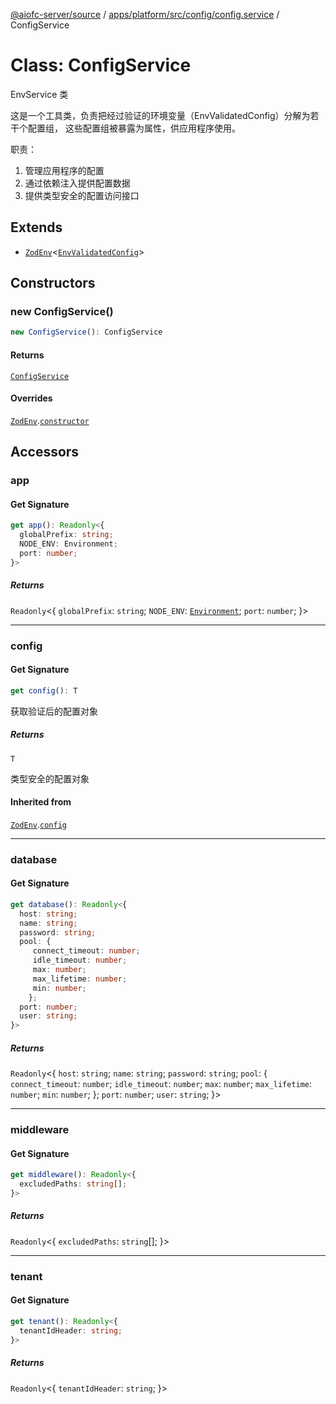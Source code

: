 [@aiofc-server/source](../../../../../../index.md) / [apps/platform/src/config/config.service](../index.md) / ConfigService

# Class: ConfigService

EnvService 类

这是一个工具类，负责把经过验证的环境变量（EnvValidatedConfig）分解为若干个配置组，
这些配置组被暴露为属性，供应用程序使用。

职责：
1. 管理应用程序的配置
2. 通过依赖注入提供配置数据
3. 提供类型安全的配置访问接口

## Extends

- [`ZodEnv`](../../../../../../packages/zod-env/src/lib/zod-env/classes/ZodEnv.md)\<[`EnvValidatedConfig`](../../env-schema/index.md#envvalidatedconfig)\>

## Constructors

### new ConfigService()

```ts
new ConfigService(): ConfigService
```

#### Returns

[`ConfigService`](ConfigService.md)

#### Overrides

[`ZodEnv`](../../../../../../packages/zod-env/src/lib/zod-env/classes/ZodEnv.md).[`constructor`](../../../../../../packages/zod-env/src/lib/zod-env/classes/ZodEnv.md#constructors)

## Accessors

### app

#### Get Signature

```ts
get app(): Readonly<{
  globalPrefix: string;
  NODE_ENV: Environment;
  port: number;
}>
```

##### Returns

`Readonly`\<\{
  `globalPrefix`: `string`;
  `NODE_ENV`: [`Environment`](../../../common/enums/environment.enum/enumerations/Environment.md);
  `port`: `number`;
 \}\>

***

### config

#### Get Signature

```ts
get config(): T
```

获取验证后的配置对象

##### Returns

`T`

类型安全的配置对象

#### Inherited from

[`ZodEnv`](../../../../../../packages/zod-env/src/lib/zod-env/classes/ZodEnv.md).[`config`](../../../../../../packages/zod-env/src/lib/zod-env/classes/ZodEnv.md#config)

***

### database

#### Get Signature

```ts
get database(): Readonly<{
  host: string;
  name: string;
  password: string;
  pool: {
     connect_timeout: number;
     idle_timeout: number;
     max: number;
     max_lifetime: number;
     min: number;
    };
  port: number;
  user: string;
}>
```

##### Returns

`Readonly`\<\{
  `host`: `string`;
  `name`: `string`;
  `password`: `string`;
  `pool`: \{
     `connect_timeout`: `number`;
     `idle_timeout`: `number`;
     `max`: `number`;
     `max_lifetime`: `number`;
     `min`: `number`;
    \};
  `port`: `number`;
  `user`: `string`;
 \}\>

***

### middleware

#### Get Signature

```ts
get middleware(): Readonly<{
  excludedPaths: string[];
}>
```

##### Returns

`Readonly`\<\{
  `excludedPaths`: `string`[];
 \}\>

***

### tenant

#### Get Signature

```ts
get tenant(): Readonly<{
  tenantIdHeader: string;
}>
```

##### Returns

`Readonly`\<\{
  `tenantIdHeader`: `string`;
 \}\>
